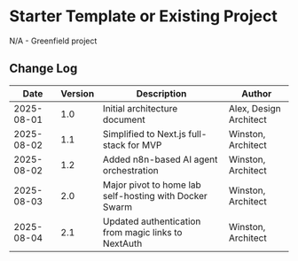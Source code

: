 # Starter Template or Existing Project

N/A - Greenfield project

## Change Log

| Date | Version | Description | Author |
|------|---------|-------------|--------|
| 2025-08-01 | 1.0 | Initial architecture document | Alex, Design Architect |
| 2025-08-02 | 1.1 | Simplified to Next.js full-stack for MVP | Winston, Architect |
| 2025-08-02 | 1.2 | Added n8n-based AI agent orchestration | Winston, Architect |
| 2025-08-03 | 2.0 | Major pivot to home lab self-hosting with Docker Swarm | Winston, Architect |
| 2025-08-04 | 2.1 | Updated authentication from magic links to NextAuth | Winston, Architect |
